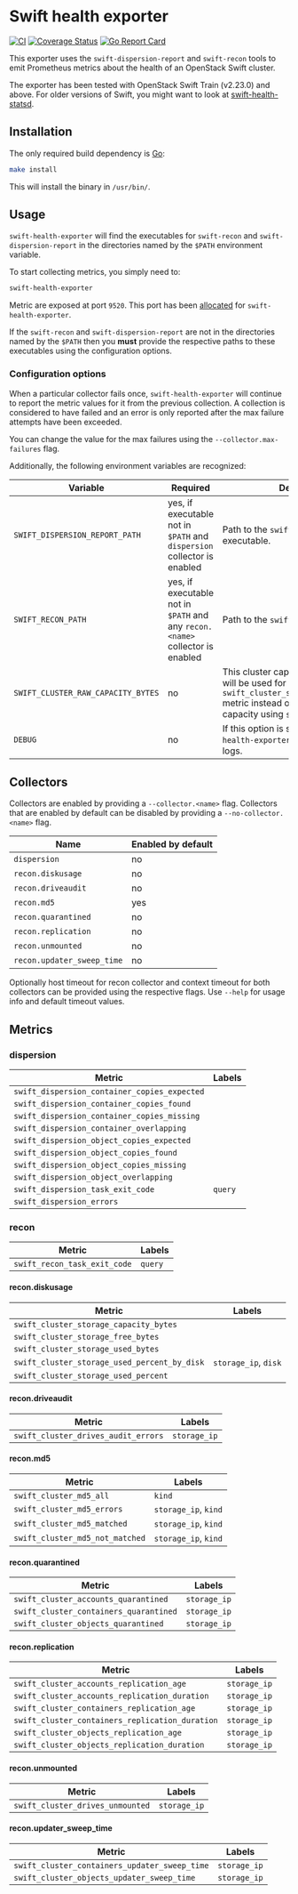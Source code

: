 # Swift health exporter

[![CI](https://github.com/sapcc/swift-health-exporter/actions/workflows/ci.yaml/badge.svg)](https://github.com/sapcc/swift-health-exporter/actions/workflows/ci.yaml)
[![Coverage Status](https://img.shields.io/coveralls/github/sapcc/swift-health-exporter)](https://coveralls.io/github/sapcc/swift-health-exporter)
[![Go Report Card](https://goreportcard.com/badge/github.com/sapcc/swift-health-exporter)](https://goreportcard.com/report/github.com/sapcc/swift-health-exporter)

This exporter uses the `swift-dispersion-report` and `swift-recon` tools to
emit Prometheus metrics about the health of an OpenStack Swift cluster.

The exporter has been tested with OpenStack Swift Train (v2.23.0) and above.
For older versions of Swift, you might want to look at
[swift-health-statsd](https://github.com/sapcc/swift-health-statsd).

## Installation

The only required build dependency is [Go](https://golang.org/):

```sh
make install
```

This will install the binary in `/usr/bin/`.

## Usage

`swift-health-exporter` will find the executables for `swift-recon` and
`swift-dispersion-report` in the directories named by the `$PATH` environment
variable.

To start collecting metrics, you simply need to:

```sh
swift-health-exporter
```

Metric are exposed at port `9520`. This port has been
[allocated](https://github.com/prometheus/prometheus/wiki/Default-port-allocations)
for `swift-health-exporter`.

If the `swift-recon` and `swift-dispersion-report` are not in the directories
named by the `$PATH` then you **must** provide the respective paths to
these executables using the configuration options.

### Configuration options

When a particular collector fails once, `swift-health-exporter` will continue to report
the metric values for it from the previous collection. A collection is considered to have
failed and an error is only reported after the max failure attempts have been exceeded.

You can change the value for the max failures using the `--collector.max-failures` flag.

Additionally, the following environment variables are recognized:

| Variable                       | Required                                                                      | Description                                                                               |
| ----------------               | ----------------                                                              | ----------------                                                                          |
| `SWIFT_DISPERSION_REPORT_PATH` | yes, if executable not in `$PATH` and `dispersion` collector is enabled       | Path to the `swift-dispersion-report` executable.                                         |
| `SWIFT_RECON_PATH`             | yes, if executable not in `$PATH` and any `recon.<name>` collector is enabled | Path to the `swift-recon` executable.                                                     |
| `SWIFT_CLUSTER_RAW_CAPACITY_BYTES` | no | This cluster capacity value (in bytes) will be used for `swift_cluster_storage_capacity_bytes` metric instead of calculating total capacity using `swift-recon` tool. |
| `DEBUG`                        | no                                                                            | If this option is set to `true` then `swift-health-exporter` will also output debug logs. |

## Collectors

Collectors are enabled by providing a `--collector.<name>` flag. Collectors
that are enabled by default can be disabled by providing a
`--no-collector.<name>` flag.

| Name                       | Enabled by default |
| -------                    | -------            |
| `dispersion`               | no                 |
| `recon.diskusage`          | no                 |
| `recon.driveaudit`         | no                 |
| `recon.md5`                | yes                |
| `recon.quarantined`        | no                 |
| `recon.replication`        | no                 |
| `recon.unmounted`          | no                 |
| `recon.updater_sweep_time` | no                 |

Optionally host timeout for recon collector and context timeout for both
collectors can be provided using the respective flags. Use `--help` for usage
info and default timeout values.

## Metrics

### dispersion

| Metric                                       | Labels  |
| -------                                      | ------- |
| `swift_dispersion_container_copies_expected` |         |
| `swift_dispersion_container_copies_found`    |         |
| `swift_dispersion_container_copies_missing`  |         |
| `swift_dispersion_container_overlapping`     |         |
| `swift_dispersion_object_copies_expected`    |         |
| `swift_dispersion_object_copies_found`       |         |
| `swift_dispersion_object_copies_missing`     |         |
| `swift_dispersion_object_overlapping`        |         |
| `swift_dispersion_task_exit_code`            | `query` |
| `swift_dispersion_errors`                    |         |

### recon

| Metric                       | Labels  |
| -------                      | ------- |
| `swift_recon_task_exit_code` | `query` |


#### recon.diskusage

| Metric                                       | Labels               |
| ----------------                             | -----------          |
| `swift_cluster_storage_capacity_bytes`       |                      |
| `swift_cluster_storage_free_bytes`           |                      |
| `swift_cluster_storage_used_bytes`           |                      |
| `swift_cluster_storage_used_percent_by_disk` | `storage_ip`, `disk` |
| `swift_cluster_storage_used_percent`         |                      |

#### recon.driveaudit

| Metric                              | Labels       |
| -------                             | -------      |
| `swift_cluster_drives_audit_errors` | `storage_ip` |

#### recon.md5

| Metric                          | Labels               |
| -------                         | -------              |
| `swift_cluster_md5_all`         | `kind`               |
| `swift_cluster_md5_errors`      | `storage_ip`, `kind` |
| `swift_cluster_md5_matched`     | `storage_ip`, `kind` |
| `swift_cluster_md5_not_matched` | `storage_ip`, `kind` |

#### recon.quarantined

| Metric                                 | Labels       |
| -------                                | -------      |
| `swift_cluster_accounts_quarantined`   | `storage_ip` |
| `swift_cluster_containers_quarantined` | `storage_ip` |
| `swift_cluster_objects_quarantined`    | `storage_ip` |

#### recon.replication

| Metric                                          | Labels       |
| -------                                         | -------      |
| `swift_cluster_accounts_replication_age`        | `storage_ip` |
| `swift_cluster_accounts_replication_duration`   | `storage_ip` |
| `swift_cluster_containers_replication_age`      | `storage_ip` |
| `swift_cluster_containers_replication_duration` | `storage_ip` |
| `swift_cluster_objects_replication_age`         | `storage_ip` |
| `swift_cluster_objects_replication_duration`    | `storage_ip` |

#### recon.unmounted

| Metric                           | Labels       |
| -------                          | -------      |
| `swift_cluster_drives_unmounted` | `storage_ip` |

#### recon.updater_sweep_time

| Metric                                        | Labels       |
| -------                                       | -------      |
| `swift_cluster_containers_updater_sweep_time` | `storage_ip` |
| `swift_cluster_objects_updater_sweep_time`    | `storage_ip` |
